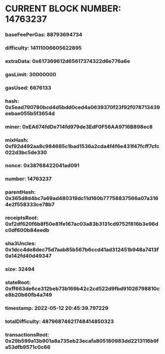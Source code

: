 # CURRENT BLOCK NUMBER: 14763237

### baseFeePerGas: 88793694734
### difficulty: 14111006605622895
### extraData: 0x617369612d65617374322d6e776a6e
### gasLimit: 30000000
### gasUsed: 6676133
### hash: 0x5ead790780bcd4d5bdd0ced4a0639370f23f92f078713439eebae055b5f3654d
### miner: 0xEA674fdDe714fd979de3EdF0F56AA9716B898ec8
### mixHash: 0xf92d492aa8c984685c1bad1536a2cda4f4f6e431f47fcff7cfc022d3bc5de330
### nonce: 0x38768422041ad091
### number: 14763237
### parentHash: 0x365d8d4bc7a69ad480319dc11d160b77758837566a07a3164e2f558333ce78b7
### receiptsRoot: 0xf2df620f6b8f50e81fe167ac03a83b3131cd9752f816b3e96dc0df600b84eedb
### sha3Uncles: 0x1dcc4de8dec75d7aab85b567b6ccd41ad312451b948a7413f0a142fd40d49347
### size: 32494
### stateRoot: 0xff663de6ce312beb73b169b42c2cd522d9fbd91026798810ce8b20b60fb4a749
### timestamp: 2022-05-12 20:45:39.797229
### totalDifficulty: 48796874621748414850323
### transactionsRoot: 0x29b599a13b901a8a735eb23ecafa805180983dd2213116b9fa53dfb9571c0c66
